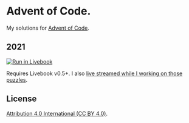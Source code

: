 # Advent of Code.

My solutions for [Advent of Code](https://adventofcode.com/).

## 2021

[![Run in Livebook](https://livebook.dev/badge/v1/pink.svg)](https://livebook.dev/run?url=https%3A%2F%2Fgithub.com%2Fjosevalim%2Faoc%2Fblob%2Fmain%2F2021%2Findex.livemd)

Requires Livebook v0.5+. I also [live streamed while I working on those puzzles](https://www.twitch.tv/collections/k_DLnk2tvBa-fQ).

## License

[Attribution 4.0 International (CC BY 4.0)](https://creativecommons.org/licenses/by/4.0/).
